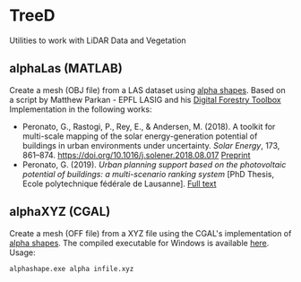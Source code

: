 # TreeD
Utilities to work with LiDAR Data and Vegetation

## alphaLas (MATLAB)
Create a mesh (OBJ file) from a LAS dataset using [alpha shapes](https://en.wikipedia.org/wiki/Alpha_shape). Based on a script by Matthew Parkan - EPFL LASIG and his [Digital Forestry Toolbox](https://mparkan.github.io/Digital-Forestry-Toolbox/)
Implementation in the following works:
- Peronato, G., Rastogi, P., Rey, E., & Andersen, M. (2018). A toolkit for multi-scale mapping of the solar energy-generation potential of buildings in urban environments under uncertainty. *Solar Energy*, 173, 861–874. https://doi.org/10.1016/j.solener.2018.08.017 [Preprint](https://infoscience.epfl.ch/record/256411/files/Peronato_toolkit_2018_preprint.pdf)
- Peronato, G. (2019). *Urban planning support based on the photovoltaic potential of buildings: a multi-scenario ranking system* [PhD Thesis, Ecole polytechnique fédérale de Lausanne]. [Full text](https://infoscience.epfl.ch/record/262890/files/EPFL_TH9051.pdf)

## alphaXYZ (CGAL)
Create a mesh (OFF file) from a XYZ file using the CGAL's implementation of [alpha shapes](https://en.wikipedia.org/wiki/Alpha_shape). The compiled executable for Windows is available [here](https://github.com/gperonato/TreeD/releases/download/0.0.1/alphashape.exe).
Usage:
```bash
alphashape.exe alpha infile.xyz 
```

